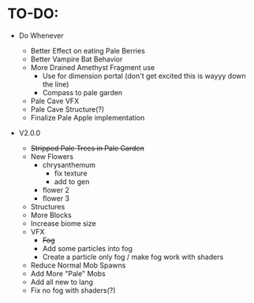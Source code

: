 TO-DO:
=

- Do Whenever
  - Better Effect on eating Pale Berries
  - Better Vampire Bat Behavior
  - More Drained Amethyst Fragment use
    - Use for dimension portal (don't get excited this is wayyy down the line)
    - Compass to pale garden
  - Pale Cave VFX
  - Pale Cave Structure(?)
  - Finalize Pale Apple implementation

  
- V2.0.0
  - ~~Stripped Pale Trees in Pale Garden~~
  - New Flowers
    - chrysanthemum
      - fix texture
      - add to gen
    - flower 2
    - flower 3
  - Structures
  - More Blocks
  - Increase biome size
  - VFX
    - ~~Fog~~
    - Add some particles into fog
    - Create a particle only fog / make fog work with shaders
  - Reduce Normal Mob Spawns
  - Add More "Pale" Mobs
  - Add all new to lang
  - Fix no fog with shaders(?)
